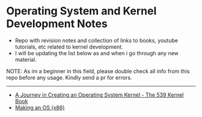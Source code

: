 # Operating System and Kernel Development Notes
- Repo with revision notes and collection of links to books, youtube tutorials, etc related to kernel development.
- I will be updating the list below as and when i go through any new material.

NOTE: As im a beginner in this field, please double check all info from this repo before any usage. Kindly send a pr for errors.

---
- [A Journey in Creating an Operating System Kernel - The 539 Kernel Book](https://539kernel.com/)
- [Making an OS (x86)](https://www.youtube.com/playlist?list=PLm3B56ql_akNcvH8vvJRYOc7TbYhRs19M)
